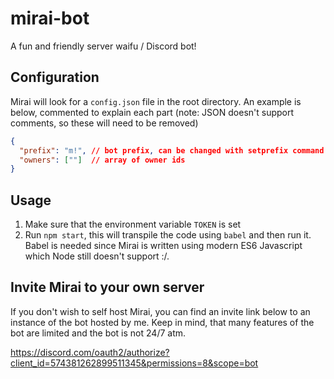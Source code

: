 # mirai-bot
A fun and friendly server waifu / Discord bot!

## Configuration
Mirai will look for a `config.json` file in the root directory. An example is below, commented
to explain each part (note: JSON doesn't support comments, so these will need to be removed)
```json
{
  "prefix": "m!", // bot prefix, can be changed with setprefix command but wip
  "owners": [""]  // array of owner ids
}
```

## Usage
1. Make sure that the environment variable `TOKEN` is set
2. Run `npm start`, this will transpile the code using `babel` and then run it. Babel is needed since
Mirai is written using modern ES6 Javascript which Node still doesn't support :/.

## Invite Mirai to your own server
If you don't wish to self host Mirai, you can find an invite link below to an instance of the bot hosted by me. 
Keep in mind, that many features of the bot are limited and the bot is not 24/7 atm.

https://discord.com/oauth2/authorize?client_id=574381262899511345&permissions=8&scope=bot